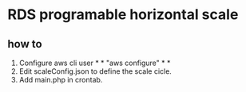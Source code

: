 # RDS programable horizontal scale

## how to

1. Configure aws cli user * * "aws configure" * *
2. Edit scaleConfig.json to define the scale cicle.
3. Add main.php in crontab.
